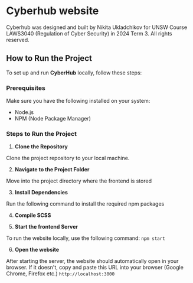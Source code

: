 # Cyberhub website

Cyberhub was designed and built by Nikita Ukladchikov for UNSW Course LAWS3040 (Regulation of Cyber Security) in 2024 Term 3. All rights reserved.

## How to Run the Project

To set up and run **CyberHub** locally, follow these steps:

### Prerequisites
Make sure you have the following installed on your system:
- Node.js
- NPM (Node Package Manager)

### Steps to Run the Project

  1. **Clone the Repository**

Clone the project repository to your local machine.

  2. **Navigate to the Project Folder**

Move into the project directory where the frontend is stored

  3. **Install Dependencies**

Run the following command to install the required npm packages

  4. **Compile SCSS**

  5. **Start the frontend Server**

  To run the website locally, use the following command:
  `npm start`

  6. **Open the website**

  After starting the server, the website should automatically open in your browser. If it doesn't, copy and paste this URL into your browser (Google Chrome, Firefox etc.)
  `http://localhost:3000`
  
